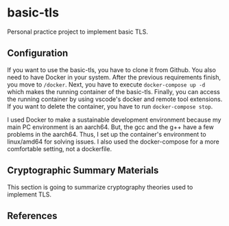 # basic-tls
Personal practice project to implement basic TLS.

## Configuration
If you want to use the basic-tls, you have to clone it from Github. You also need to have Docker in your system. After the previous requirements finish, you move to `/docker`. Next, you have to execute `docker-compose up -d` which makes the running container of the basic-tls. Finally, you can access the running container by using vscode's docker and remote tool extensions. If you want to delete the container, you have to run `docker-compose stop`.

I used Docker to make a sustainable development environment because my main PC environment is an aarch64. But, the gcc and the g++ have a few problems in the aarch64. Thus, I set up the container's environment to linux/amd64 for solving issues. I also used the docker-compose for a more comfortable setting, not a dockerfile. 

## Cryptographic Summary Materials
This section is going to summarize cryptography theories used to implement TLS.

## References
